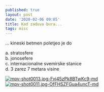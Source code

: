 ```yaml
---
published: true
layout: post
date: '2020-02-06 09:05'
title: Kad zaduva bura...
tags: misc 
---
```

... kineski betmen poletjeo je do

  a. stratosfere  
  b. jonosefere  
  c. internacionalne svemirske stanice  
  d. 3 zarez 7 metara visine  
  
[![mpv-shot0013.jpg-Fvj45zPk8BTwKc9-md](https://images.weserv.nl/?url=https://i.imgur.com/VEI19h8l.jpg)](https://images.weserv.nl/?url=https://i.imgur.com/VEI19h8.jpg)
[![mpv-shot0011.jpg-OfFHSZFGua4uncT-md](https://images.weserv.nl/?url=https://i.imgur.com/odVsZR4l.jpg)](https://images.weserv.nl/?url=https://i.imgur.com/odVsZR4.jpg)

